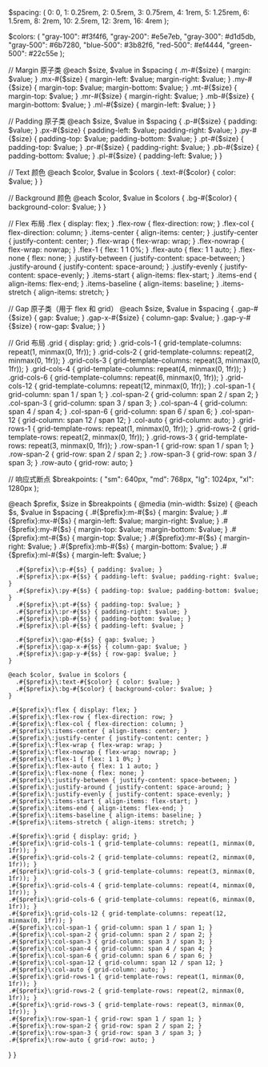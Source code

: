 $spacing: (
0: 0,
1: 0.25rem,
2: 0.5rem,
3: 0.75rem,
4: 1rem,
5: 1.25rem,
6: 1.5rem,
8: 2rem,
10: 2.5rem,
12: 3rem,
16: 4rem
);

$colors: (
"gray-100": #f3f4f6,
"gray-200": #e5e7eb,
"gray-300": #d1d5db,
"gray-500": #6b7280,
"blue-500": #3b82f6,
"red-500": #ef4444,
"green-500": #22c55e
);

// Margin 原子类
@each $size, $value in $spacing {
.m-#{$size} { margin: $value; }
.mx-#{$size} { margin-left: $value; margin-right: $value; }
.my-#{$size} { margin-top: $value; margin-bottom: $value; }
.mt-#{$size} { margin-top: $value; }
.mr-#{$size} { margin-right: $value; }
.mb-#{$size} { margin-bottom: $value; }
.ml-#{$size} { margin-left: $value; }
}

// Padding 原子类
@each $size, $value in $spacing {
.p-#{$size} { padding: $value; }
.px-#{$size} { padding-left: $value; padding-right: $value; }
.py-#{$size} { padding-top: $value; padding-bottom: $value; }
.pt-#{$size} { padding-top: $value; }
.pr-#{$size} { padding-right: $value; }
.pb-#{$size} { padding-bottom: $value; }
.pl-#{$size} { padding-left: $value; }
}

// Text 颜色
@each $color, $value in $colors {
.text-#{$color} { color: $value; }
}

// Background 颜色
@each $color, $value in $colors {
.bg-#{$color} { background-color: $value; }
}

// Flex 布局
.flex { display: flex; }
.flex-row { flex-direction: row; }
.flex-col { flex-direction: column; }
.items-center { align-items: center; }
.justify-center { justify-content: center; }
.flex-wrap { flex-wrap: wrap; }
.flex-nowrap { flex-wrap: nowrap; }
.flex-1 { flex: 1 1 0%; }
.flex-auto { flex: 1 1 auto; }
.flex-none { flex: none; }
.justify-between { justify-content: space-between; }
.justify-around { justify-content: space-around; }
.justify-evenly { justify-content: space-evenly; }
.items-start { align-items: flex-start; }
.items-end { align-items: flex-end; }
.items-baseline { align-items: baseline; }
.items-stretch { align-items: stretch; }

// Gap 原子类（用于 flex 和 grid）
@each $size, $value in $spacing {
.gap-#{$size} { gap: $value; }
.gap-x-#{$size} { column-gap: $value; }
.gap-y-#{$size} { row-gap: $value; }
}

// Grid 布局
.grid { display: grid; }
.grid-cols-1 { grid-template-columns: repeat(1, minmax(0, 1fr)); }
.grid-cols-2 { grid-template-columns: repeat(2, minmax(0, 1fr)); }
.grid-cols-3 { grid-template-columns: repeat(3, minmax(0, 1fr)); }
.grid-cols-4 { grid-template-columns: repeat(4, minmax(0, 1fr)); }
.grid-cols-6 { grid-template-columns: repeat(6, minmax(0, 1fr)); }
.grid-cols-12 { grid-template-columns: repeat(12, minmax(0, 1fr)); }
.col-span-1 { grid-column: span 1 / span 1; }
.col-span-2 { grid-column: span 2 / span 2; }
.col-span-3 { grid-column: span 3 / span 3; }
.col-span-4 { grid-column: span 4 / span 4; }
.col-span-6 { grid-column: span 6 / span 6; }
.col-span-12 { grid-column: span 12 / span 12; }
.col-auto { grid-column: auto; }
.grid-rows-1 { grid-template-rows: repeat(1, minmax(0, 1fr)); }
.grid-rows-2 { grid-template-rows: repeat(2, minmax(0, 1fr)); }
.grid-rows-3 { grid-template-rows: repeat(3, minmax(0, 1fr)); }
.row-span-1 { grid-row: span 1 / span 1; }
.row-span-2 { grid-row: span 2 / span 2; }
.row-span-3 { grid-row: span 3 / span 3; }
.row-auto { grid-row: auto; }

// 响应式断点
$breakpoints: (
"sm": 640px,
"md": 768px,
"lg": 1024px,
"xl": 1280px
);

@each $prefix, $size in $breakpoints {
@media (min-width: $size) {
@each $s, $value in $spacing {
.#{$prefix}\:m-#{$s} { margin: $value; }
.#{$prefix}\:mx-#{$s} { margin-left: $value; margin-right: $value; }
.#{$prefix}\:my-#{$s} { margin-top: $value; margin-bottom: $value; }
.#{$prefix}\:mt-#{$s} { margin-top: $value; }
.#{$prefix}\:mr-#{$s} { margin-right: $value; }
.#{$prefix}\:mb-#{$s} { margin-bottom: $value; }
.#{$prefix}\:ml-#{$s} { margin-left: $value; }

      .#{$prefix}\:p-#{$s} { padding: $value; }
      .#{$prefix}\:px-#{$s} { padding-left: $value; padding-right: $value; }
      .#{$prefix}\:py-#{$s} { padding-top: $value; padding-bottom: $value; }
      .#{$prefix}\:pt-#{$s} { padding-top: $value; }
      .#{$prefix}\:pr-#{$s} { padding-right: $value; }
      .#{$prefix}\:pb-#{$s} { padding-bottom: $value; }
      .#{$prefix}\:pl-#{$s} { padding-left: $value; }

      .#{$prefix}\:gap-#{$s} { gap: $value; }
      .#{$prefix}\:gap-x-#{$s} { column-gap: $value; }
      .#{$prefix}\:gap-y-#{$s} { row-gap: $value; }
    }

    @each $color, $value in $colors {
      .#{$prefix}\:text-#{$color} { color: $value; }
      .#{$prefix}\:bg-#{$color} { background-color: $value; }
    }

    .#{$prefix}\:flex { display: flex; }
    .#{$prefix}\:flex-row { flex-direction: row; }
    .#{$prefix}\:flex-col { flex-direction: column; }
    .#{$prefix}\:items-center { align-items: center; }
    .#{$prefix}\:justify-center { justify-content: center; }
    .#{$prefix}\:flex-wrap { flex-wrap: wrap; }
    .#{$prefix}\:flex-nowrap { flex-wrap: nowrap; }
    .#{$prefix}\:flex-1 { flex: 1 1 0%; }
    .#{$prefix}\:flex-auto { flex: 1 1 auto; }
    .#{$prefix}\:flex-none { flex: none; }
    .#{$prefix}\:justify-between { justify-content: space-between; }
    .#{$prefix}\:justify-around { justify-content: space-around; }
    .#{$prefix}\:justify-evenly { justify-content: space-evenly; }
    .#{$prefix}\:items-start { align-items: flex-start; }
    .#{$prefix}\:items-end { align-items: flex-end; }
    .#{$prefix}\:items-baseline { align-items: baseline; }
    .#{$prefix}\:items-stretch { align-items: stretch; }

    .#{$prefix}\:grid { display: grid; }
    .#{$prefix}\:grid-cols-1 { grid-template-columns: repeat(1, minmax(0, 1fr)); }
    .#{$prefix}\:grid-cols-2 { grid-template-columns: repeat(2, minmax(0, 1fr)); }
    .#{$prefix}\:grid-cols-3 { grid-template-columns: repeat(3, minmax(0, 1fr)); }
    .#{$prefix}\:grid-cols-4 { grid-template-columns: repeat(4, minmax(0, 1fr)); }
    .#{$prefix}\:grid-cols-6 { grid-template-columns: repeat(6, minmax(0, 1fr)); }
    .#{$prefix}\:grid-cols-12 { grid-template-columns: repeat(12, minmax(0, 1fr)); }
    .#{$prefix}\:col-span-1 { grid-column: span 1 / span 1; }
    .#{$prefix}\:col-span-2 { grid-column: span 2 / span 2; }
    .#{$prefix}\:col-span-3 { grid-column: span 3 / span 3; }
    .#{$prefix}\:col-span-4 { grid-column: span 4 / span 4; }
    .#{$prefix}\:col-span-6 { grid-column: span 6 / span 6; }
    .#{$prefix}\:col-span-12 { grid-column: span 12 / span 12; }
    .#{$prefix}\:col-auto { grid-column: auto; }
    .#{$prefix}\:grid-rows-1 { grid-template-rows: repeat(1, minmax(0, 1fr)); }
    .#{$prefix}\:grid-rows-2 { grid-template-rows: repeat(2, minmax(0, 1fr)); }
    .#{$prefix}\:grid-rows-3 { grid-template-rows: repeat(3, minmax(0, 1fr)); }
    .#{$prefix}\:row-span-1 { grid-row: span 1 / span 1; }
    .#{$prefix}\:row-span-2 { grid-row: span 2 / span 2; }
    .#{$prefix}\:row-span-3 { grid-row: span 3 / span 3; }
    .#{$prefix}\:row-auto { grid-row: auto; }
}
}